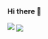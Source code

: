 ### Hi there 👋
<img src="https://avatars.githubusercontent.com/u/80656518?s=60&v=4">

<img align="center" src="https://github-readme-stats.vercel.app/api/top_lang/?username=WebDeverDan&theme=Night" />

<!--
**WebDeverDan/WebDeverDan** is a ✨ _special_ ✨ repository because its `README.md` (this file) appears on your GitHub profile.

Here are some ideas to get you started:

- 🔭 I’m currently working on ...
- 🌱 I’m currently learning ...
- 👯 I’m looking to collaborate on ...
- 🤔 I’m looking for help with ...
- 💬 Ask me about ...
- 📫 How to reach me: ...
- 😄 Pronouns: ...
- ⚡ Fun fact: ...
-->
